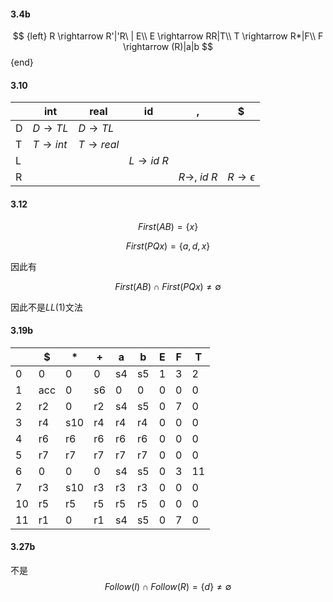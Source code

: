#### 3.4b

$$ {left}
R \rightarrow R'|'R\ | E\\
E \rightarrow RR|T\\
T \rightarrow R*|F\\
F \rightarrow (R)|a|b
$$ {end}

#### 3.10

|     | int                 | real                 | id                    | ,                        | $                        |
| --- | ------------------- | -------------------- | --------------------- | ------------------------ | ------------------------ |
| D   | $D\rightarrow TL$   | $D\rightarrow TL$    |                       |                          |                          |
| T   | $T \rightarrow int$ | $T \rightarrow real$ |                       |                          |                          |
| L   |                     |                      | $L \rightarrow id\ R$ |                          |                          |
| R   |                     |                      |                       | $R \rightarrow ,\ id\ R$ | $R \rightarrow \epsilon$ |

#### 3.12

$$
First(AB)=\{x\}
$$

$$
First(PQx)=\{a,d,x\}
$$

因此有

$$
First(AB) \cap First(PQx) \neq \emptyset
$$

因此不是$LL(1)$文法

#### 3.19b

|     | $   | \*  | +   | a   | b   | E   | F   | T   |
| --- | --- | --- | --- | --- | --- | --- | --- | --- |
| 0   | 0   | 0   | 0   | s4  | s5  | 1   | 3   | 2   |
| 1   | acc | 0   | s6  | 0   | 0   | 0   | 0   | 0   |
| 2   | r2  | 0   | r2  | s4  | s5  | 0   | 7   | 0   |
| 3   | r4  | s10 | r4  | r4  | r4  | 0   | 0   | 0   |
| 4   | r6  | r6  | r6  | r6  | r6  | 0   | 0   | 0   |
| 5   | r7  | r7  | r7  | r7  | r7  | 0   | 0   | 0   |
| 6   | 0   | 0   | 0   | s4  | s5  | 0   | 3   | 11  |
| 7   | r3  | s10 | r3  | r3  | r3  | 0   | 0   | 0   |
| 10  | r5  | r5  | r5  | r5  | r5  | 0   | 0   | 0   |
| 11  | r1  | 0   | r1  | s4  | s5  | 0   | 7   | 0   |

#### 3.27b

不是
$$
Follow(I) \cap Follow(R)=\{d\} \neq \emptyset
$$
